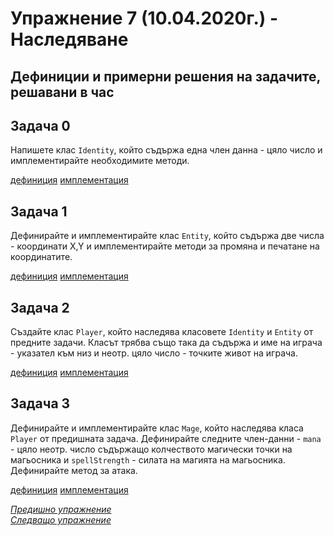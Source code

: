 # Упражнение 7 (10.04.2020г.) - Наследяване

## Дефиниции и примерни решения на задачите, решавани в час

## Задача 0

Напишете клас `Identity`, който съдържа една член данна - цяло число и имплементирайте необходимите методи.

[дефиниция](./Identity.h)
[имплементация](./Identity.cpp)

## Задача 1

Дефинирайте и имплементирайте клас `Entity`, който съдържа две числа - координати X,Y и имплементирайте методи за промяна и печатане на координатите.

[дефиниция](./Entity.h)
[имплементация](./Entity.cpp)

## Задача 2

Създайте клас `Player`, който наследява класовете `Identity` и `Entity` от предните задачи. Класът трябва също така да съдържа и име на играча - указател към низ и неотр. цяло число - точките живот на играча.

[дефиниция](./Player.h)
[имплементация](./Player.cpp)

## Задача 3

Дефинирайте и имплементирайте клас `Mage`, който наследява класа `Player` от предишната задача. Дефинирайте следните член-данни - `mana` - цяло неотр. число съдържащо колчеството магически точки на магьосника и `spellStrength` - силата на магията на магьосника. Дефинирайте метод за атака.

[дефиниция](./Mage.h)
[имплементация](./Mage.cpp)

[_Предишно упражнение_](../lab06)\
[_Следващо упражнение_](../lab08)
